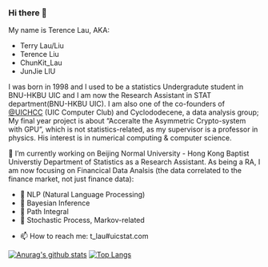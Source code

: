 ### Hi there 👋

<!--
**TerenceLiu98/TerenceLiu98** is a ✨ _special_ ✨ repository because its `README.md` (this file) appears on your GitHub profile.

Here are some ideas to get you started:

- 🔭 I’m currently working on ...
- 🌱 I’m currently learning ...
- 👯 I’m looking to collaborate on ...
- 🤔 I’m looking for help with ...
- 💬 Ask me about ...
- 📫 How to reach me: ...
- 😄 Pronouns: ...
- ⚡ Fun fact: ...
-->

My name is Terence Lau, AKA:

- Terry Lau/Liu
- Terence Liu
- ChunKit_Lau
- JunJie LIU

I was born in 1998 and I used to be a statistics Undergradute student in BNU-HKBU UIC and I am now the Research Assistant in STAT department(BNU-HKBU UIC).
I am also one of the co-founders of [@UICHCC](https://uichcc.com) (UIC Computer Club) and Cyclododecene, a data analysis group;
My final year project is about “Acceralte the Asymmetric Crypto-system with GPU”, which is not statistics-related, as my supervisor is a professor in physics. His interest is in numerical computing & computer science.

🔭 I’m currently working on Beijing Normal University - Hong Kong Baptist Universtiy Department of Statistics as a Research Assistant. As being a RA, I am now focusing on Financical Data Analsis (the data correlated to the finance market, not just finance data):

* 🚩 NLP (Natural Language Processing)
* 🚩 Bayesian Inference
* 🚩 Path Integral
* 🚩 Stochastic Process, Markov-related

- 📫 How to reach me: t_lau#uicstat.com


[![Anurag's github stats](https://github-readme-stats.vercel.app/api?username=TerenceLiu98)](https://github.com/anuraghazra/github-readme-stats) 
[![Top Langs](https://github-readme-stats.vercel.app/api/top-langs/?username=TerenceLiu98)](https://github.com/anuraghazra/github-readme-stats)
